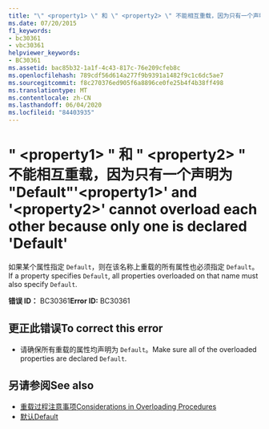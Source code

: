 ```yaml
---
title: "\" <property1> \" 和 \" <property2> \" 不能相互重载，因为只有一个声明为 \"Default\""
ms.date: 07/20/2015
f1_keywords:
- bc30361
- vbc30361
helpviewer_keywords:
- BC30361
ms.assetid: bac85b32-1a1f-4c43-817c-76e209cfeb8c
ms.openlocfilehash: 789cdf56d614a277f9b9391a1482f9c1c6dc5ae7
ms.sourcegitcommit: f8c270376ed905f6a8896ce0fe25b4f4b38ff498
ms.translationtype: MT
ms.contentlocale: zh-CN
ms.lasthandoff: 06/04/2020
ms.locfileid: "84403935"
---
```

# <a name="property1-and-property2-cannot-overload-each-other-because-only-one-is-declared-default"></a><span data-ttu-id="5da2f-102">" \<property1> " 和 " \<property2> " 不能相互重载，因为只有一个声明为 "Default"</span><span class="sxs-lookup"><span data-stu-id="5da2f-102">'\<property1>' and '\<property2>' cannot overload each other because only one is declared 'Default'</span></span>
<span data-ttu-id="5da2f-103">如果某个属性指定 `Default`，则在该名称上重载的所有属性也必须指定 `Default`。</span><span class="sxs-lookup"><span data-stu-id="5da2f-103">If a property specifies `Default`, all properties overloaded on that name must also specify `Default`.</span></span>  
  
 <span data-ttu-id="5da2f-104">**错误 ID：** BC30361</span><span class="sxs-lookup"><span data-stu-id="5da2f-104">**Error ID:** BC30361</span></span>  
  
## <a name="to-correct-this-error"></a><span data-ttu-id="5da2f-105">更正此错误</span><span class="sxs-lookup"><span data-stu-id="5da2f-105">To correct this error</span></span>  
  
- <span data-ttu-id="5da2f-106">请确保所有重载的属性均声明为 `Default`。</span><span class="sxs-lookup"><span data-stu-id="5da2f-106">Make sure all of the overloaded properties are declared `Default`.</span></span>  
  
## <a name="see-also"></a><span data-ttu-id="5da2f-107">另请参阅</span><span class="sxs-lookup"><span data-stu-id="5da2f-107">See also</span></span>

- [<span data-ttu-id="5da2f-108">重载过程注意事项</span><span class="sxs-lookup"><span data-stu-id="5da2f-108">Considerations in Overloading Procedures</span></span>](../programming-guide/language-features/procedures/considerations-in-overloading-procedures.md)
- [<span data-ttu-id="5da2f-109">默认</span><span class="sxs-lookup"><span data-stu-id="5da2f-109">Default</span></span>](../language-reference/modifiers/default.md)
